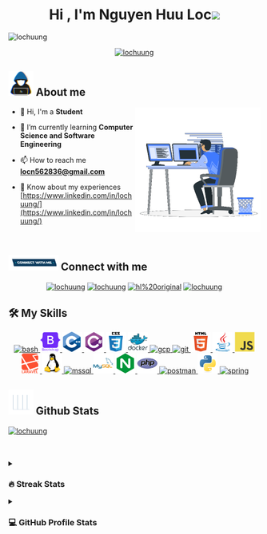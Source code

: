 
<h1  align="center">Hi , I'm Nguyen Huu Loc<img  src="https://media.giphy.com/media/hvRJCLFzcasrR4ia7z/giphy.gif"  width="35"></h1>

<p align="left"> <img src="https://komarev.com/ghpvc/?username=lochuung&label=Profile%20views&color=0e75b6&style=flat" alt="lochuung" /> </p>

<p align="center"> <a href="https://github.com/ryo-ma/github-profile-trophy"><img src="https://github-profile-trophy.vercel.app/?username=lochuung" alt="lochuung" /></a> </p>

## <picture><img src = "https://github.com/lochuung/lochuung/blob/main/Images/about_me.gif?raw=true"  width = 50px></picture> About me
<picture>  <img  align="right"  src="https://github.com/lochuung/lochuung/blob/main/Images/Right_Side.gif?raw=true"  width = 250px></picture>
- 🏫 Hi, I'm a **Student**

- 🌱 I’m currently learning **Computer Science and Software Engineering**

- 📫 How to reach me **locn562836@gmail.com**

- 📄 Know about my experiences [https://www.linkedin.com/in/lochuung/](https://www.linkedin.com/in/lochuung/)

<br>

## <picture>  <img src="https://github.com/lochuung/lochuung/blob/main/Images/Connect-with-me.gif?raw=true"  width="100px">  </picture> Connect with me

<p  align="center">
<a href="https://linkedin.com/in/lochuung" target="blank"><img align="center" src="https://raw.githubusercontent.com/rahuldkjain/github-profile-readme-generator/master/src/images/icons/Social/linked-in-alt.svg" alt="lochuung" height="30" width="40" /></a>
<a href="https://fb.com/lochuung" target="blank"><img align="center" src="https://raw.githubusercontent.com/rahuldkjain/github-profile-readme-generator/master/src/images/icons/Social/facebook.svg" alt="lochuung" height="30" width="40" /></a>
<a href="https://www.youtube.com/c/hl%20original" target="blank"><img align="center" src="https://raw.githubusercontent.com/rahuldkjain/github-profile-readme-generator/master/src/images/icons/Social/youtube.svg" alt="hl%20original" height="30" width="40" /></a>
<a href="https://www.leetcode.com/lochuung" target="blank"><img align="center" src="https://raw.githubusercontent.com/rahuldkjain/github-profile-readme-generator/master/src/images/icons/Social/leet-code.svg" alt="lochuung" height="30" width="40" /></a>
</p>

## 🛠️ My Skills

<p align="center"> <a href="https://www.gnu.org/software/bash/" target="_blank" rel="noreferrer"> <img src="https://www.vectorlogo.zone/logos/gnu_bash/gnu_bash-icon.svg" alt="bash" width="40" height="40"/> </a> <a href="https://getbootstrap.com" target="_blank" rel="noreferrer"> <img src="https://raw.githubusercontent.com/devicons/devicon/master/icons/bootstrap/bootstrap-plain-wordmark.svg" alt="bootstrap" width="40" height="40"/> </a> <a href="https://www.w3schools.com/cpp/" target="_blank" rel="noreferrer"> <img src="https://raw.githubusercontent.com/devicons/devicon/master/icons/cplusplus/cplusplus-original.svg" alt="cplusplus" width="40" height="40"/> </a> <a href="https://www.w3schools.com/cs/" target="_blank" rel="noreferrer"> <img src="https://raw.githubusercontent.com/devicons/devicon/master/icons/csharp/csharp-original.svg" alt="csharp" width="40" height="40"/> </a> <a href="https://www.w3schools.com/css/" target="_blank" rel="noreferrer"> <img src="https://raw.githubusercontent.com/devicons/devicon/master/icons/css3/css3-original-wordmark.svg" alt="css3" width="40" height="40"/> </a> <a href="https://www.docker.com/" target="_blank" rel="noreferrer"> <img src="https://raw.githubusercontent.com/devicons/devicon/master/icons/docker/docker-original-wordmark.svg" alt="docker" width="40" height="40"/> </a> <a href="https://cloud.google.com" target="_blank" rel="noreferrer"> <img src="https://www.vectorlogo.zone/logos/google_cloud/google_cloud-icon.svg" alt="gcp" width="40" height="40"/> </a> <a href="https://git-scm.com/" target="_blank" rel="noreferrer"> <img src="https://www.vectorlogo.zone/logos/git-scm/git-scm-icon.svg" alt="git" width="40" height="40"/> </a> <a href="https://www.w3.org/html/" target="_blank" rel="noreferrer"> <img src="https://raw.githubusercontent.com/devicons/devicon/master/icons/html5/html5-original-wordmark.svg" alt="html5" width="40" height="40"/> </a> <a href="https://www.java.com" target="_blank" rel="noreferrer"> <img src="https://raw.githubusercontent.com/devicons/devicon/master/icons/java/java-original.svg" alt="java" width="40" height="40"/> </a> <a href="https://developer.mozilla.org/en-US/docs/Web/JavaScript" target="_blank" rel="noreferrer"> <img src="https://raw.githubusercontent.com/devicons/devicon/master/icons/javascript/javascript-original.svg" alt="javascript" width="40" height="40"/> </a> <a href="https://laravel.com/" target="_blank" rel="noreferrer"> <img src="https://raw.githubusercontent.com/lochuung/lochuung/refs/heads/main/Images/laravel-plain-wordmark.svg" alt="laravel" width="40" height="40"/> </a> <a href="https://www.linux.org/" target="_blank" rel="noreferrer"> <img src="https://raw.githubusercontent.com/devicons/devicon/master/icons/linux/linux-original.svg" alt="linux" width="40" height="40"/> </a> <a href="https://www.microsoft.com/en-us/sql-server" target="_blank" rel="noreferrer"> <img src="https://www.svgrepo.com/show/303229/microsoft-sql-server-logo.svg" alt="mssql" width="40" height="40"/> </a> <a href="https://www.mysql.com/" target="_blank" rel="noreferrer"> <img src="https://raw.githubusercontent.com/devicons/devicon/master/icons/mysql/mysql-original-wordmark.svg" alt="mysql" width="40" height="40"/> </a> <a href="https://www.nginx.com" target="_blank" rel="noreferrer"> <img src="https://raw.githubusercontent.com/devicons/devicon/master/icons/nginx/nginx-original.svg" alt="nginx" width="40" height="40"/> </a> <a href="https://www.php.net" target="_blank" rel="noreferrer"> <img src="https://raw.githubusercontent.com/devicons/devicon/master/icons/php/php-original.svg" alt="php" width="40" height="40"/> </a> <a href="https://postman.com" target="_blank" rel="noreferrer"> <img src="https://www.vectorlogo.zone/logos/getpostman/getpostman-icon.svg" alt="postman" width="40" height="40"/> </a> <a href="https://www.python.org" target="_blank" rel="noreferrer"> <img src="https://raw.githubusercontent.com/devicons/devicon/master/icons/python/python-original.svg" alt="python" width="40" height="40"/> </a> <a href="https://spring.io/" target="_blank" rel="noreferrer"> <img src="https://www.vectorlogo.zone/logos/springio/springio-icon.svg" alt="spring" width="40" height="40"/> </a> </p>


## <picture>  <img src = "https://github.com/lochuung/lochuung/blob/main/Images/Statistics.gif?raw=true"  width = 50px>  </picture> Github Stats

<p><a href="https://www.buymeacoffee.com/lochuung"> <img align="center" src="https://cdn.buymeacoffee.com/buttons/v2/default-yellow.png" height="50" width="210" alt="lochuung" /></a></p><br><br>

<details><summary><h3> 🔥 Streak Stats</h3></summary>

----
  
<p  align="center"><img  src="https://github-readme-streak-stats.herokuapp.com/?user=lochuung&theme=tokyonight_duo"  alt="7oSkaaa"  /></p>
</details>
<details><summary><h3>💻 GitHub Profile Stats</h3></summary>
----
<p  align="center">
<a  href="https://github.com/anuraghazra/github-readme-stats">
<img  alt="lochuung's Github Stats"  src="https://github-readme-stats.vercel.app/api?username=lochuung&show_icons=true&count_private=true&locale=en&theme=tokyonight&layout=compact"  height="230px"/></a>
<img  src="https://github-readme-stats.vercel.app/api/top-langs?username=lochuung&langs_count=10&show_icons=true&locale=en&theme=tokyonight"  alt="lochuung"  height="230px"/>
<br/>
<b>Note:</b> Top languages is only a metric of the languages my public code consists of and doesn't reflect experience or skill level.
</p>
</details>
